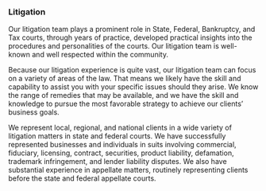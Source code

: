 ### Litigation
Our litigation team plays a prominent role in State, Federal, Bankruptcy, and Tax courts, through years of practice, developed practical insights into the procedures and personalities of the courts.  Our litigation team is well-known and well respected within the community.

Because our litigation experience is quite vast, our litigation team can focus on a variety of areas of the law.  That means we likely have the skill and capability to assist you with your specific issues should they arise.  We know the range of remedies that may be available, and we have the skill and knowledge to pursue the most favorable strategy to achieve our clients’ business goals.

We represent local, regional, and national clients in a wide variety of litigation matters in state and federal courts. We have successfully represented businesses and individuals in suits involving commercial, fiduciary, licensing, contract, securities, product liability, defamation, trademark infringement, and lender liability disputes. We also have substantial experience in appellate matters, routinely representing clients before the state and federal appellate courts.










